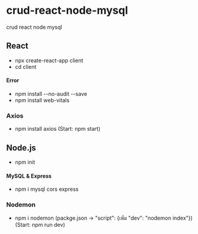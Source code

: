 # crud-react-node-mysql
crud react node mysql


## React
- npx create-react-app client
- cd client
#### Error
- npm install --no-audit --save
- npm install web-vitals
### Axios
- npm install axios
(Start: npm start)

## Node.js
- npm init
#### MySQL & Express
- npm i mysql cors express
### Nodemon
- npm i nodemon
(packge.json -> "script": {เพิ่ม "dev": "nodemon index"})
(Start: npm run dev)